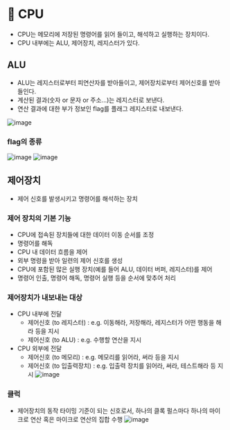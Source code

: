# 🥕 CPU
- CPU는 메모리에 저장된 명령어를 읽어 들이고, 해석하고 실행하는 장치이다.
- CPU 내부에는 ALU, 제어장치, 레지스터가 있다.

## ALU
- ALU는 레지스터로부터 피연산자를 받아들이고, 제어장치로부터 제어신호를 받아들인다.
- 계산된 결과(숫자 or 문자 or 주소...)는 레지스터로 보낸다.
- 연산 결과에 대한 부가 정보인 flag를 플래그 레지스터로 내보낸다.

![image](https://github.com/user-attachments/assets/25aeb480-5575-4cea-a7ec-07f113cb71e5)

### flag의 종류
![image](https://github.com/user-attachments/assets/5ec50fd3-756a-4385-9e58-2fc41807d4d6)
![image](https://github.com/user-attachments/assets/2ebbee60-0ad0-4f27-91b7-2d7a6b3701f8)

## 제어장치
- 제어 신호를 발생시키고 명령어를 해석하는 장치

### 제어 장치의 기본 기능
- CPU에 접속된 장치들에 대한 데이터 이동 순서를 조정
- 명령어를 해독
- CPU 내 데이터 흐름을 제어
- 외부 명령을 받아 일련의 제어 신호를 생성
- CPU에 포함된 많은 실행 장치(예를 들어 ALU, 데이터 버퍼, 레지스터)를 제어
- 명령어 인출, 명령어 해독, 명령어 실행 등을 순서에 맞추어 처리

### 제어장치가 내보내는 대상
- CPU 내부에 전달
  - 제어신호 (to 레지스터) : e.g. 이동해라, 저장해라, 레지스터가 어떤 행동을 해라 등을 지시
  - 제어신호 (to ALU) : e.g. 수행할 연산을 지시
- CPU 외부에 전달
  - 제어신호 (to 메모리) : e.g. 메모리를 읽어라, 써라 등을 지시
  - 제어신호 (to 입출력장치) : e.g. 입출력 장치를 읽어라, 써라, 테스트해라 등 지시
![image](https://github.com/user-attachments/assets/9bf9df5a-88bd-47de-949f-d43497f3eb08)

### 클럭
- 제어장치의 동작 타이밍 기준이 되는 신호로서, 하나의 클록 펄스마다 하나의 마이크로  연산 혹은 마이크로 연산의 집합 수행
![image](https://github.com/user-attachments/assets/d839508a-2cf8-4a25-bd11-ab4ce074100b)
